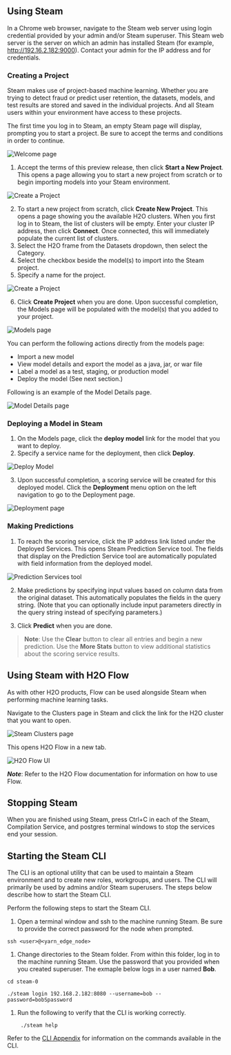 ## Using Steam

In a Chrome web browser, navigate to the Steam web server using login credential provided by your admin and/or Steam superuser. This Steam web server is the server on which an admin has installed Steam (for example, http://192.16.2.182:9000). Contact your admin for the IP address and for credentials.

### <a name="createproject"></a>Creating a Project

Steam makes use of project-based machine learning. Whether you are trying to detect fraud or predict user retention, the datasets, models, and test results are stored and saved in the individual projects. And all Steam users within your environment have access to these projects. 

The first time you log in to Steam, an empty Steam page will display, prompting you to start a project. Be sure to accept the terms and conditions in order to continue.

 ![Welcome page](images/welcome.png)

1. Accept the terms of this preview release, then click **Start a New Project**. This opens a page allowing you to start a new project from scratch or to begin importing models into your Steam environment. 

 ![Create a Project](images/new_project.png)

2. To start a new project from scratch, click **Create New Project**. This opens a page showing you the available H2O clusters. When you first log in to Steam, the list of clusters will be empty. Enter your cluster IP address, then click **Connect**. Once connected, this will immediately populate the current list of clusters.
3. Select the H2O frame from the Datasets dropdown, then select the Category.
4. Select the checkbox beside the model(s) to import into the Steam project.
5. Specify a name for the project.

 ![Create a Project](images/create_project.png)

6. Click **Create Project** when you are done. Upon successful completion, the Models page will be populated with the model(s) that you added to your project.

 ![Models page](images/models_page.png)

You can perform the following actions directly from the models page:

- Import a new model
- View model details and export the model as a java, jar, or war file 
- Label a model as a test, staging, or production model
- Deploy the model (See next section.)

Following is an example of the Model Details page.

![Model Details page](images/model_details.png)

### <a name="deploymodel"></a>Deploying a Model in Steam

1. On the Models page, click the **deploy model** link for the model that you want to deploy.
2. Specify a service name for the deployment, then click **Deploy**.

 ![Deploy Model](images/deploy_model.png)

3. Upon successful completion, a scoring service will be created for this deployed model. Click the **Deployment** menu option on the left navigation to go to the Deployment page.

 ![Deployment page](images/deployment_page.png)


### <a name="makepredictions"></a>Making Predictions

1. To reach the scoring service, click the IP address link listed under the Deployed Services. This opens Steam Prediction Service tool. The fields that display on the Prediction Service tool are automatically populated with field information from the deployed model.

 ![Prediction Services tool](images/prediction_service.png)

2. Make predictions by specifying input values based on column data from the original dataset. This automatically populates the fields in the query string. (Note that you can optionally include input parameters directly in the query string instead of specifying parameters.)

3. Click **Predict** when you are done. 

>**Note**: Use the **Clear** button to clear all entries and begin a new prediction. Use the **More Stats** button to view additional statistics about the scoring service results.

## <a name="usesteamwithflow"></a>Using Steam with H2O Flow

As with other H2O products, Flow can be used alongside Steam when performing machine learning tasks.

Navigate to the Clusters page in Steam and click the link for the H2O cluster that you want to open. 

   ![Steam Clusters page](images/cluster_page.png)

This opens H2O Flow in a new tab.

   ![H2O Flow UI](images/h2o_flow.png)

***Note***: Refer to the H2O Flow documentation for information on how to use Flow. 

## <a name="stopsteam"></a>Stopping Steam

When you are finished using Steam, press Ctrl+C in each of the Steam, Compilation Service, and postgres terminal windows to stop the services end your session. 

## <a name="startcli"></a>Starting the Steam CLI

The CLI is an optional utility that can be used to maintain a Steam environment and to create new roles, workgroups, and users. The CLI will primarily be used by admins and/or Steam superusers. The steps below describe how to start the Steam CLI. 

Perform the following steps to start the Steam CLI.

1. Open a terminal window and ssh to the machine running Steam. Be sure to provide the correct password for the node when prompted. 

 ```ssh <user>@<yarn_edge_node>```

1. Change directories to the Steam folder. From within this folder, log in to the machine running Steam. Use the password that you provided when you created superuser. The exmaple below logs in a user named **Bob**.

 ```cd steam-0```
 
 ```./steam login 192.168.2.182:8080 --username=bob --password=bobSpassword```

1. Run the following to verify that the CLI is working correctly.

		./steam help
		
Refer to the [CLI Appendix](CLIAppendix.md) for information on the commands available in the CLI.
